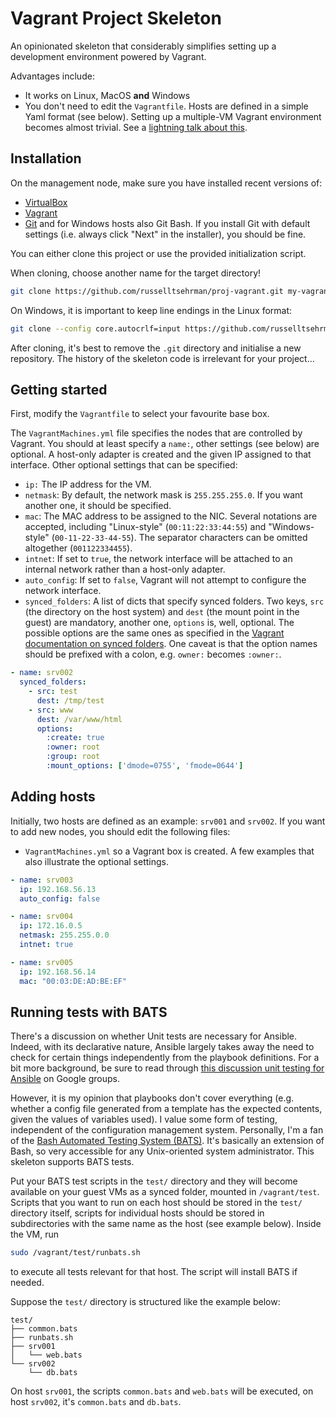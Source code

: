 # Vagrant Project Skeleton

An opinionated skeleton that considerably simplifies setting up a development environment powered by Vagrant.

Advantages include:

- It works on Linux, MacOS **and** Windows
- You don't need to edit the `Vagrantfile`. Hosts are defined in a simple Yaml format (see below). Setting up a multiple-VM Vagrant environment becomes almost trivial. See a [lightning talk about this](https://youtu.be/qJ0VNO6z68M).

## Installation

On the management node, make sure you have installed recent versions of:

- [VirtualBox](https://virtualbox.org/)
- [Vagrant](https://vagrantup.com/)
- [Git](https://git-scm.com/) and for Windows hosts also Git Bash. If you install Git with default settings (i.e. always click "Next" in the installer), you should be fine.

You can either clone this project or use the provided initialization script.

When cloning, choose another name for the target directory!

```bash
git clone https://github.com/russelltsehrman/proj-vagrant.git my-vagrant-project
```

On Windows, it is important to keep line endings in the Linux format:

```bash
git clone --config core.autocrlf=input https://github.com/russelltsehrman/proj-vagrant.git my-vagrant-project
```

After cloning, it's best to remove the `.git` directory and initialise a new repository. The history of the skeleton code is irrelevant for your  project...

## Getting started

First, modify the `Vagrantfile` to select your favourite base box.

The `VagrantMachines.yml` file specifies the nodes that are controlled by Vagrant. You should at least specify a `name:`, other settings (see below) are optional. A host-only adapter is created and the given IP assigned to that interface. Other optional settings that can be specified:

- `ip:` The IP address for the VM.
- `netmask`: By default, the network mask is `255.255.255.0`. If you want another one, it should be specified.
- `mac`: The MAC address to be assigned to the NIC. Several notations are accepted, including "Linux-style" (`00:11:22:33:44:55`) and "Windows-style" (`00-11-22-33-44-55`). The separator characters can be omitted altogether (`001122334455`).
- `intnet`: If set to `true`, the network interface will be attached to an internal network rather than a host-only adapter.
- `auto_config`: If set to `false`, Vagrant will not attempt to configure the network interface.
- `synced_folders`: A list of dicts that specify synced folders. Two keys, `src` (the directory on the host system) and `dest` (the mount point in the guest) are mandatory, another one, `options` is, well, optional. The possible options are the same ones as specified in the [Vagrant documentation on synced folders](http://docs.vagrantup.com/v2/synced-folders/basic_usage.html). One caveat is that the option names should be prefixed with a colon, e.g. `owner:` becomes `:owner:`.

```Yaml
- name: srv002
  synced_folders:
    - src: test
      dest: /tmp/test
    - src: www
      dest: /var/www/html
      options:
        :create: true
        :owner: root
        :group: root
        :mount_options: ['dmode=0755', 'fmode=0644']
```

## Adding hosts

Initially, two hosts are defined as an example: `srv001` and `srv002`. If you want to add new nodes, you should edit the following files:

- `VagrantMachines.yml` so a Vagrant box is created. A few examples that also illustrate the optional settings.

```yaml
- name: srv003
  ip: 192.168.56.13
  auto_config: false

- name: srv004
  ip: 172.16.0.5
  netmask: 255.255.0.0
  intnet: true

- name: srv005
  ip: 192.168.56.14
  mac: "00:03:DE:AD:BE:EF"
```

## Running tests with BATS

There's a discussion on whether Unit tests are necessary for Ansible. Indeed, with its declarative nature, Ansible largely takes away the need to check for certain things independently from the playbook definitions. For a bit more background, be sure to read through [this discussion unit testing for Ansible](https://groups.google.com/forum/#!topic/ansible-project/7VhqDDtf6Js) on Google groups.

However, it is my opinion that playbooks don't cover everything (e.g. whether a config file generated from a template has the expected contents, given the values of variables used). I value some form of testing, independent of the configuration management system. Personally, I'm a fan of the [Bash Automated Testing System (BATS)](https://github.com/sstephenson/bats). It's basically an extension of Bash, so very accessible for any Unix-oriented system administrator. This skeleton supports BATS tests.

Put your BATS test scripts in the `test/` directory and they will become available on your guest VMs as a synced folder, mounted in `/vagrant/test`. Scripts that you want to run on each host should be stored in the `test/` directory itself, scripts for individual hosts should be stored in subdirectories with the same name as the host (see example below). Inside the VM, run

```bash
sudo /vagrant/test/runbats.sh
```

to execute all tests relevant for that host. The script will install BATS if needed.

Suppose the `test/` directory is structured like the example below:

```bah
test/
├── common.bats
├── runbats.sh
├── srv001
│   └── web.bats
└── srv002
    └── db.bats
```

On host `srv001`, the scripts `common.bats` and `web.bats` will be executed, on host `srv002`, it's `common.bats` and `db.bats`.
